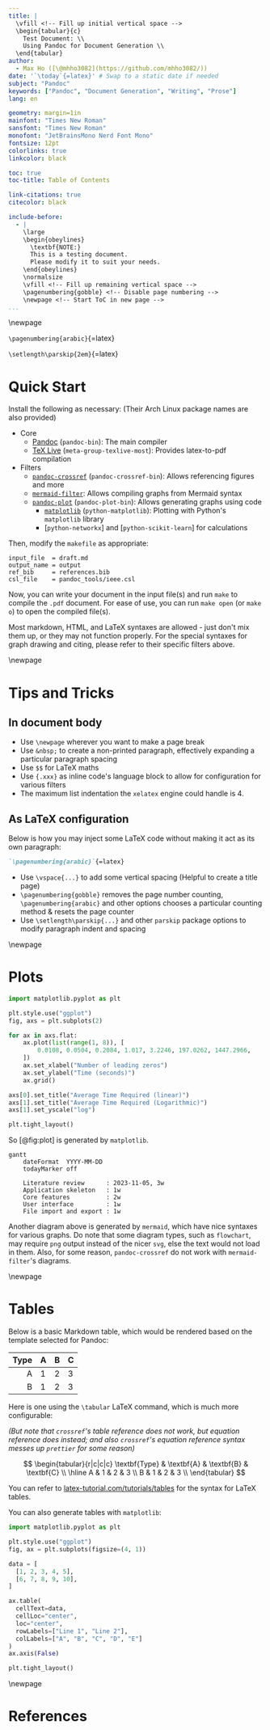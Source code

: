 ```yaml
---
title: |
  \vfill <!-- Fill up initial vertical space -->
  \begin{tabular}{c}
    Test Document: \\
    Using Pandoc for Document Generation \\
  \end{tabular}
author:
  - Max Ho ([\@mhho3082](https://github.com/mhho3082/))
date: '`\today`{=latex}' # Swap to a static date if needed
subject: "Pandoc"
keywords: ["Pandoc", "Document Generation", "Writing", "Prose"]
lang: en

geometry: margin=1in
mainfont: "Times New Roman"
sansfont: "Times New Roman"
monofont: "JetBrainsMono Nerd Font Mono"
fontsize: 12pt
colorlinks: true
linkcolor: black

toc: true
toc-title: Table of Contents

link-citations: true
citecolor: black

include-before:
  - |
    \large
    \begin{obeylines}
      \textbf{NOTE:}
      This is a testing document.
      Please modify it to suit your needs.
    \end{obeylines}
    \normalsize
    \vfill <!-- Fill up remaining vertical space -->
    \pagenumbering{gobble} <!-- Disable page numbering -->
    \newpage <!-- Start ToC in new page -->
...
```


<!-- Table of Contents is generated here, right after title -->

\newpage

<!-- Switch to normal ('arabic') page numbering -->
<!-- ( You can also use 'roman' page numbering for preamble) -->
<!-- (https://latex-tutorial.com/page-numbering-latex/) -->

`\pagenumbering{arabic}`{=latex}

<!-- Adjust paragraph spacing -->

`\setlength\parskip{2em}`{=latex}

# Quick Start

Install the following as necessary:
(Their Arch Linux package names are also provided)

- Core
  - [Pandoc](https://pandoc.org/) (`pandoc-bin`):
    The main compiler
  - [TeX Live](https://tug.org/texlive/) (`meta-group-texlive-most`):
    Provides latex-to-pdf compilation
- Filters
  - [`pandoc-crossref`](https://github.com/lierdakil/pandoc-crossref) (`pandoc-crossref-bin`):
    Allows referencing figures and more
  - [`mermaid-filter`](https://github.com/raghur/mermaid-filter):
    Allows compiling graphs from Mermaid syntax
  - [`pandoc-plot`](https://github.com/LaurentRDC/pandoc-plot) (`pandoc-plot-bin`):
    Allows generating graphs using code
    - [`matplotlib`](https://matplotlib.org/) (`python-matplotlib`):
      Plotting with Python's `matplotlib` library
    - [`python-networkx`] and [`python-scikit-learn`] for calculations

Then, modify the `makefile` as appropriate:

```make
input_file  = draft.md
output_name = output
ref_bib     = references.bib
csl_file    = pandoc_tools/ieee.csl
```

Now, you can write your document in the input file(s)
and run `make` to compile the `.pdf` document.
For ease of use, you can run `make open` (or `make o`)
to open the compiled file(s).

Most markdown, HTML, and LaTeX syntaxes are allowed -
just don't mix them up, or they may not function properly.
For the special syntaxes for graph drawing and citing,
please refer to their specific filters above.

\newpage

# Tips and Tricks

## In document body

- Use `\newpage` wherever you want to make a page break
- Use `&nbsp;` to create a non-printed paragraph,
  effectively expanding a particular paragraph spacing
- Use `$$` for LaTeX maths
- Use `{.xxx}` as inline code's language block
  to allow for configuration for various filters
- The maximum list indentation the `xelatex` engine
  could handle is 4.

## As LaTeX configuration

Below is how you may inject some LaTeX code
without making it act as its own paragraph:

```markdown
`\pagenumbering{arabic}`{=latex}
```

- Use `\vspace{...}` to add some vertical spacing
  (Helpful to create a title page)
- `\pagenumbering{gobble}` removes the page number counting,
  `\pagenumbering{arabic}` and other options chooses a particular counting method
  & resets the page counter
- Use `\setlength\parskip{...}` and other `parskip` package options
  to modify paragraph indent and spacing

\newpage

# Plots

```{.py .matplotlib format=svg caption="A matplotlib test code." #fig:plot}
import matplotlib.pyplot as plt

plt.style.use("ggplot")
fig, axs = plt.subplots(2)

for ax in axs.flat:
    ax.plot(list(range(1, 8)), [
        0.0108, 0.0504, 0.2084, 1.017, 3.2246, 197.0262, 1447.2966,
    ])
    ax.set_xlabel("Number of leading zeros")
    ax.set_ylabel("Time (seconds)")
    ax.grid()

axs[0].set_title("Average Time Required (linear)")
axs[1].set_title("Average Time Required (Logarithmic)")
axs[1].set_yscale("log")

plt.tight_layout()
```

So [@fig:plot] is generated by `matplotlib`.

```{.mermaid format=svg}
gantt
    dateFormat  YYYY-MM-DD
    todayMarker off

    Literature review      : 2023-11-05, 3w
    Application skeleton   : 1w
    Core features          : 2w
    User interface         : 1w
    File import and export : 1w
```

Another diagram above is generated by `mermaid`,
which have nice syntaxes for various graphs.
Do note that some diagram types, such as `flowchart`,
may require `png` output instead of the nicer `svg`,
else the text would not load in them.
Also, for some reason,
`pandoc-crossref` do not work with `mermaid-filter`'s diagrams.

\newpage

# Tables

Below is a basic Markdown table,
which would be rendered based on the template selected for Pandoc:

| Type | A   | B   | C   |
| ---: | --- | --- | --- |
|    A | 1   | 2   | 3   |
|    B | 1   | 2   | 3   |

Here is one using the `\tabular` LaTeX command,
which is much more configurable:

_(But note that `crossref`'s table reference
does not work, but equation reference does instead;
and also `crossref`'s equation reference syntax
messes up `prettier` for some reason)_

$$
\begin{tabular}{r|c|c|c}
  \textbf{Type} & \textbf{A} & \textbf{B} & \textbf{C} \\
  \hline
  A & 1 & 2 & 3 \\
  B & 1 & 2 & 3 \\
\end{tabular}
$$

You can refer to
[latex-tutorial.com/tutorials/tables](https://latex-tutorial.com/tutorials/tables/)
for the syntax for LaTeX tables.

You can also generate tables with `matplotlib`:

```{.py .matplotlib format=svg caption="A matplotlib based table." #fig:mpltable}
import matplotlib.pyplot as plt

plt.style.use("ggplot")
fig, ax = plt.subplots(figsize=(4, 1))

data = [
  [1, 2, 3, 4, 5],
  [6, 7, 8, 9, 10],
]

ax.table(
  cellText=data,
  cellLoc="center",
  loc="center",
  rowLabels=["Line 1", "Line 2"],
  colLabels=["A", "B", "C", "D", "E"]
)
ax.axis(False)

plt.tight_layout()
```

\newpage

# References

<!-- Bibliography is generated here, at the end of document -->
